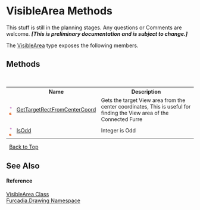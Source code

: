 # VisibleArea Methods
This stuff is still in the planning stages. Any questions or Comments are welcome. _**\[This is preliminary documentation and is subject to change.\]**_

The <a href="T_Furcadia_Drawing_VisibleArea">VisibleArea</a> type exposes the following members.


## Methods
&nbsp;<table><tr><th></th><th>Name</th><th>Description</th></tr><tr><td>![Public method](media/pubmethod.gif "Public method")![Static member](media/static.gif "Static member")</td><td><a href="M_Furcadia_Drawing_VisibleArea_GetTargetRectFromCenterCoord">GetTargetRectFromCenterCoord</a></td><td>
Gets the target View area from the center coordinates, This is useful for finding the View area of the Connected Furre</td></tr><tr><td>![Public method](media/pubmethod.gif "Public method")![Static member](media/static.gif "Static member")</td><td><a href="M_Furcadia_Drawing_VisibleArea_IsOdd">IsOdd</a></td><td>
Integer is Odd</td></tr></table>&nbsp;
<a href="#visiblearea-methods">Back to Top</a>

## See Also


#### Reference
<a href="T_Furcadia_Drawing_VisibleArea">VisibleArea Class</a><br /><a href="N_Furcadia_Drawing">Furcadia.Drawing Namespace</a><br />